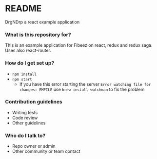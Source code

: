# README #

DrgNDrp a react example application

### What is this repository for? ###

This is an example application for Fibeez on react, redux and redux saga. Uses also react-router.

### How do I get set up? ###

* `npm install`
* `npm start`
  * If you have this error starting the server `Error watching file for changes: EMFILE` use `brew install watchman` to fix the problem 

### Contribution guidelines ###

* Writing tests
* Code review
* Other guidelines

### Who do I talk to? ###

* Repo owner or admin
* Other community or team contact
